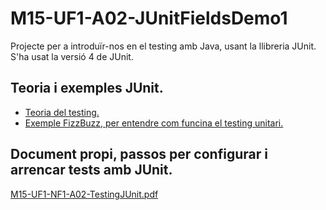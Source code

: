 # M15-UF1-A02-JUnitFieldsDemo1

Projecte per a introduïr-nos en el testing amb Java, usant la llibreria JUnit.
S'ha usat la versió 4 de JUnit.

## Teoria i exemples JUnit.
<ul>
  <li><a href="https://prezi.com/-gftxoarxuga/presentacion-is-tdd-2016/">Teoria del testing.</a></li>
  <li><a href="https://opencredo.com/blogs/tdd-fizzbuzz-junit-theories/">Exemple FizzBuzz, per entendre com funcina el testing unitari.</a></li>
</ul>

## Document propi, passos per configurar i arrencar tests amb JUnit.
<a href="https://github.com/miquelamorosaldev/JUnitFieldsDemo1/blob/master/M15-UF1-NF1-A02-TestingJUnit.pdf">M15-UF1-NF1-A02-TestingJUnit.pdf</a>


